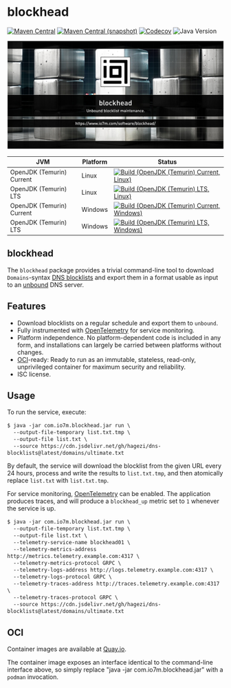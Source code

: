 blockhead
===

[![Maven Central](https://img.shields.io/maven-central/v/com.io7m.blockhead/com.io7m.blockhead.svg?style=flat-square)](http://search.maven.org/#search%7Cga%7C1%7Cg%3A%22com.io7m.blockhead%22)
[![Maven Central (snapshot)](https://img.shields.io/nexus/s/com.io7m.blockhead/com.io7m.blockhead?server=https%3A%2F%2Fs01.oss.sonatype.org&style=flat-square)](https://s01.oss.sonatype.org/content/repositories/snapshots/com/io7m/blockhead/)
[![Codecov](https://img.shields.io/codecov/c/github/io7m-com/blockhead.svg?style=flat-square)](https://codecov.io/gh/io7m-com/blockhead)
![Java Version](https://img.shields.io/badge/21-java?label=java&color=e6c35c)

![com.io7m.blockhead](./src/site/resources/blockhead.jpg?raw=true)

| JVM | Platform | Status |
|-----|----------|--------|
| OpenJDK (Temurin) Current | Linux | [![Build (OpenJDK (Temurin) Current, Linux)](https://img.shields.io/github/actions/workflow/status/io7m-com/blockhead/main.linux.temurin.current.yml)](https://www.github.com/io7m-com/blockhead/actions?query=workflow%3Amain.linux.temurin.current)|
| OpenJDK (Temurin) LTS | Linux | [![Build (OpenJDK (Temurin) LTS, Linux)](https://img.shields.io/github/actions/workflow/status/io7m-com/blockhead/main.linux.temurin.lts.yml)](https://www.github.com/io7m-com/blockhead/actions?query=workflow%3Amain.linux.temurin.lts)|
| OpenJDK (Temurin) Current | Windows | [![Build (OpenJDK (Temurin) Current, Windows)](https://img.shields.io/github/actions/workflow/status/io7m-com/blockhead/main.windows.temurin.current.yml)](https://www.github.com/io7m-com/blockhead/actions?query=workflow%3Amain.windows.temurin.current)|
| OpenJDK (Temurin) LTS | Windows | [![Build (OpenJDK (Temurin) LTS, Windows)](https://img.shields.io/github/actions/workflow/status/io7m-com/blockhead/main.windows.temurin.lts.yml)](https://www.github.com/io7m-com/blockhead/actions?query=workflow%3Amain.windows.temurin.lts)|

## blockhead

The `blockhead` package provides a trivial command-line tool to download
`Domains`-syntax [DNS blocklists](https://github.com/hagezi/dns-blocklists)
and export them in a format usable as input to an [unbound](https://www.nlnetlabs.nl/projects/unbound/about/)
DNS server.

## Features

* Download blocklists on a regular schedule and export them to `unbound`.
* Fully instrumented with [OpenTelemetry](https://opentelemetry.io/) for
  service monitoring.
* Platform independence. No platform-dependent code is included in any form,
  and installations can largely be carried between platforms without changes.
* [OCI](https://opencontainers.org/)-ready: Ready to run as an immutable,
  stateless, read-only, unprivileged container for maximum security and
  reliability.
* ISC license.

## Usage

To run the service, execute:

```
$ java -jar com.io7m.blockhead.jar run \
  --output-file-temporary list.txt.tmp \
  --output-file list.txt \
  --source https://cdn.jsdelivr.net/gh/hagezi/dns-blocklists@latest/domains/ultimate.txt
```

By default, the service will download the blocklist from the given URL every
24 hours, process and write the results to `list.txt.tmp`, and then
atomically replace `list.txt` with `list.txt.tmp`.

For service monitoring, [OpenTelemetry](https://opentelemetry.io/) can be
enabled. The application produces traces, and will produce a `blockhead_up`
metric set to `1` whenever the service is up.

```
$ java -jar com.io7m.blockhead.jar run \
  --output-file-temporary list.txt.tmp \
  --output-file list.txt \
  --telemetry-service-name blockhead01 \
  --telemetry-metrics-address http://metrics.telemetry.example.com:4317 \
  --telemetry-metrics-protocol GRPC \
  --telemetry-logs-address http://logs.telemetry.example.com:4317 \
  --telemetry-logs-protocol GRPC \
  --telemetry-traces-address http://traces.telemetry.example.com:4317 \
  --telemetry-traces-protocol GRPC \
  --source https://cdn.jsdelivr.net/gh/hagezi/dns-blocklists@latest/domains/ultimate.txt
```

## OCI

Container images are available at [Quay.io](https://quay.io/repository/io7mcom/blockhead).

The container image exposes an interface identical to the command-line interface
above, so simply replace "java -jar com.io7m.blockhead.jar" with a `podman`
invocation.

